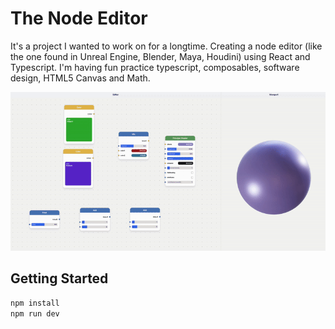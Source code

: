 # The Node Editor

It's a project I wanted to work on for a longtime. Creating a node editor (like the one found in Unreal Engine, Blender, Maya, Houdini) using React and Typescript. I'm having fun practice typescript, composables, software design, HTML5 Canvas and Math.

![The Node Editor React](https://github.com/iartist93/the-node-editor-react/blob/main/the-node-editor-react.gif?raw=true)

## Getting Started

```bash
npm install
npm run dev
```
